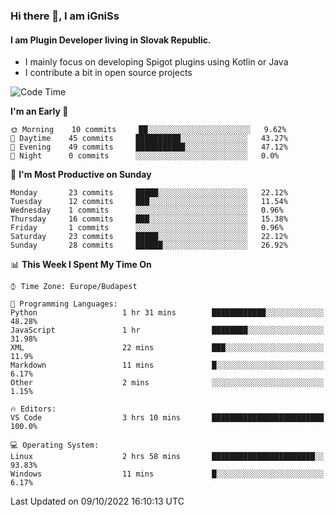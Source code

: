 ### Hi there 👋, I am iGniSs

#### I am Plugin Developer living in Slovak Republic.
- I mainly focus on developing Spigot plugins using Kotlin or Java
- I contribute a bit in open source projects

<!--START_SECTION:waka-->
![Code Time](http://img.shields.io/badge/Code%20Time-926%20hrs%2047%20mins-blue)

**I'm an Early 🐤** 

```text
🌞 Morning    10 commits     ██░░░░░░░░░░░░░░░░░░░░░░░   9.62% 
🌆 Daytime    45 commits     ██████████░░░░░░░░░░░░░░░   43.27% 
🌃 Evening    49 commits     ███████████░░░░░░░░░░░░░░   47.12% 
🌙 Night      0 commits      ░░░░░░░░░░░░░░░░░░░░░░░░░   0.0%

```
📅 **I'm Most Productive on Sunday** 

```text
Monday       23 commits     █████░░░░░░░░░░░░░░░░░░░░   22.12% 
Tuesday      12 commits     ███░░░░░░░░░░░░░░░░░░░░░░   11.54% 
Wednesday    1 commits      ░░░░░░░░░░░░░░░░░░░░░░░░░   0.96% 
Thursday     16 commits     ███░░░░░░░░░░░░░░░░░░░░░░   15.38% 
Friday       1 commits      ░░░░░░░░░░░░░░░░░░░░░░░░░   0.96% 
Saturday     23 commits     █████░░░░░░░░░░░░░░░░░░░░   22.12% 
Sunday       28 commits     ██████░░░░░░░░░░░░░░░░░░░   26.92%

```


📊 **This Week I Spent My Time On** 

```text
⌚︎ Time Zone: Europe/Budapest

💬 Programming Languages: 
Python                   1 hr 31 mins        ████████████░░░░░░░░░░░░░   48.28% 
JavaScript               1 hr                ████████░░░░░░░░░░░░░░░░░   31.98% 
XML                      22 mins             ███░░░░░░░░░░░░░░░░░░░░░░   11.9% 
Markdown                 11 mins             █░░░░░░░░░░░░░░░░░░░░░░░░   6.17% 
Other                    2 mins              ░░░░░░░░░░░░░░░░░░░░░░░░░   1.15%

🔥 Editors: 
VS Code                  3 hrs 10 mins       █████████████████████████   100.0%

💻 Operating System: 
Linux                    2 hrs 58 mins       ███████████████████████░░   93.83% 
Windows                  11 mins             █░░░░░░░░░░░░░░░░░░░░░░░░   6.17%

```


 Last Updated on 09/10/2022 16:10:13 UTC
<!--END_SECTION:waka-->